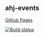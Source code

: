 ## ahj-events
[Github Pages](https://github.com/Antikab/ahj-events/deployments/activity_log?environment=github-pages)

[![Build status](https://ci.appveyor.com/api/projects/status/kdxlwhwd7vpdtm2r?svg=true)](https://ci.appveyor.com/project/Antikab/ahj-events)
